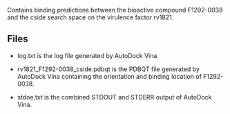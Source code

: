 Contains binding predictions between the bioactive compound F1292-0038 and the cside search space on the virulence factor rv1821.

## Files

- log.txt is the log file generated by AutoDock Vina.

- rv1821_F1292-0038_cside.pdbqt is the PDBQT file generated by AutoDock Vina containing the orientation and binding location of F1292-0038.

- stdoe.txt is the combined STDOUT and STDERR output of AutoDock Vina.


